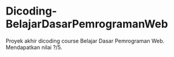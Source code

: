 # Dicoding-BelajarDasarPemrogramanWeb
Proyek akhir dicoding course Belajar Dasar Pemrograman Web. Mendapatkan nilai ?/5.
